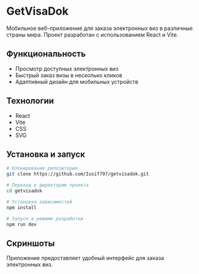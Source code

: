 # GetVisaDok

Мобильное веб-приложение для заказа электронных виз в различные страны мира. Проект разработан с использованием React и Vite.

## Функциональность

- Просмотр доступных электронных виз
- Быстрый заказ визы в несколько кликов
- Адаптивный дизайн для мобильных устройств

## Технологии

- React
- Vite
- CSS
- SVG

## Установка и запуск

```bash
# Клонирование репозитория
git clone https://github.com/Iusif797/getvisadok.git

# Переход в директорию проекта
cd getvisadok

# Установка зависимостей
npm install

# Запуск в режиме разработки
npm run dev
```

## Скриншоты

Приложение предоставляет удобный интерфейс для заказа электронных виз.
